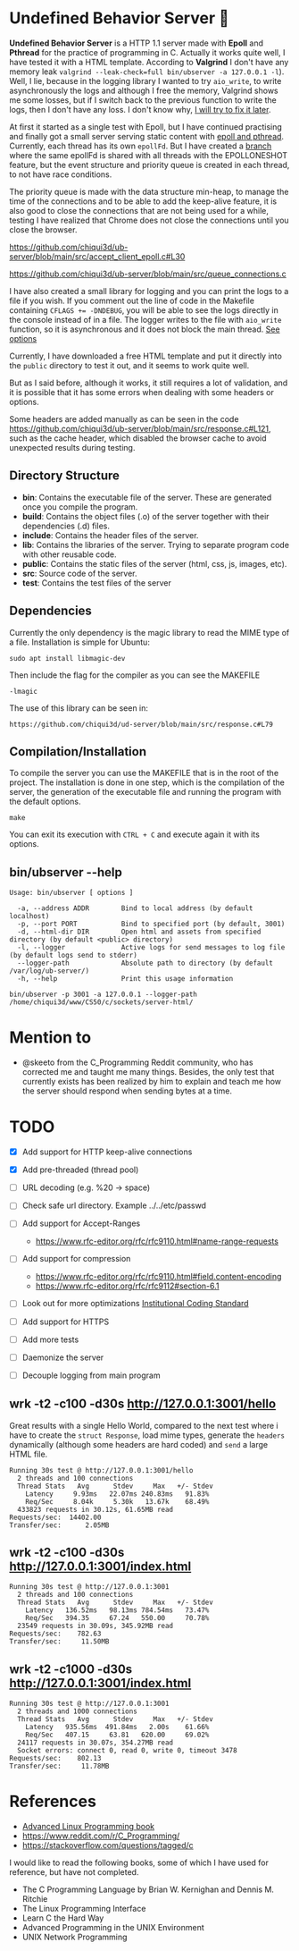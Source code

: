 # Undefined Behavior Server 👀

**Undefined Behavior Server** is a HTTP 1.1 server made with **Epoll** and **Pthread** for the practice of programming in C. Actually it works quite well, I have tested it with a HTML template. According to **Valgrind** I don't have any memory leak `valgrind --leak-check=full bin/ubserver -a 127.0.0.1 -l`). Well, I lie, because in the logging library I wanted to try `aio_write`, to write asynchronously the logs and although I free the memory, Valgrind shows me some losses, but if I switch back to the previous function to write the logs, then I don't have any loss. I don't know why, [I will try to fix it later](https://github.com/chiqui3d/ub-server/blob/main/lib/logger/logger.c#L187).

At first it started as a single test with Epoll, but I have continued practising and finally got a small server serving static content with [epoll and pthread](https://github.com/chiqui3d/ud-server/blob/main/src/accept_client_thread_epoll.c). Currently, each thread has its own `epollFd`. But I have created a [branch](https://github.com/chiqui3d/ub-server/tree/epolloneshot) where the same epollFd is shared with all threads with the EPOLLONESHOT feature, but the event structure and priority queue is created in each thread, to not have race conditions.

The priority queue is made with the data structure min-heap, to manage the time of the connections and to be able to add the keep-alive feature, it is also good to close the connections that are not being used for a while, testing I have realized that Chrome does not close the connections until you close the browser.

https://github.com/chiqui3d/ub-server/blob/main/src/accept_client_epoll.c#L30

https://github.com/chiqui3d/ub-server/blob/main/src/queue_connections.c

I have also created a small library for logging and you can print the logs to a file if you wish. If you comment out the line of code in the Makefile containing `CFLAGS += -DNDEBUG`, you will be able to see the logs directly in the console instead of in a file. The logger writes to the file with `aio_write` function, so it is asynchronous and it does not block the main thread. [See options](#binubserver---help)

Currently, I have downloaded a free HTML template and put it directly into the `public` directory to test it out, and it seems to work quite well.

But as I said before, although it works, it still requires a lot of validation, and it is possible that it has some errors when dealing with some headers or options.

Some headers are added manually as can be seen in the code https://github.com/chiqui3d/ub-server/blob/main/src/response.c#L121, such as the cache header, which disabled the browser cache to avoid unexpected results during testing.

## Directory Structure

* **bin**: Contains the executable file of the server. These are generated once you compile the program.
* **build**: Contains the object files (.o) of the server together with their dependencies (.d) files.
* **include**: Contains the header files of the server.
* **lib**: Contains the libraries of the server. Trying to separate program code with other reusable code.
* **public**: Contains the static files of the server (html, css, js, images, etc).
* **src**: Source code of the server.
* **test**: Contains the test files of the server

## Dependencies
Currently the only dependency is the magic library to read the MIME type of a file. Installation is simple for Ubuntu:

```
sudo apt install libmagic-dev
```
Then include the flag for the compiler as you can see the MAKEFILE

```
-lmagic
```
The use of this library can be seen in:

    https://github.com/chiqui3d/ud-server/blob/main/src/response.c#L79


## Compilation/Installation

To compile the server you can use the MAKEFILE that is in the root of the project. The installation is done in one step, which is the compilation of the server, the generation of the executable file and running the program with the default options.

```
make
```
You can exit its execution with `CTRL + C` and execute again it with its options.

## bin/ubserver --help

```
Usage: bin/ubserver [ options ]

  -a, --address ADDR        Bind to local address (by default localhost)
  -p, --port PORT           Bind to specified port (by default, 3001)
  -d, --html-dir DIR        Open html and assets from specified directory (by default <public> directory)
  -l, --logger              Active logs for send messages to log file (by default logs send to stderr)
  --logger-path             Absolute path to directory (by default /var/log/ub-server/)
  -h, --help                Print this usage information

```
```
bin/ubserver -p 3001 -a 127.0.0.1 --logger-path /home/chiqui3d/www/CS50/c/sockets/server-html/
```
# Mention to
* @skeeto from the C_Programming Reddit community, who has corrected me and taught me many things. Besides, the only test that currently exists has been realized by him to explain and teach me how the server should respond when sending bytes at a time.

# TODO

* [x] Add support for HTTP keep-alive connections
* [x] Add pre-threaded (thread pool)
* [ ] URL decoding (e.g. %20 -> space)
* [ ] Check safe url directory. Example ../../etc/passwd
* [ ] Add support for Accept-Ranges 
     * https://www.rfc-editor.org/rfc/rfc9110.html#name-range-requests
* [ ] Add support for compression
     * https://www.rfc-editor.org/rfc/rfc9110.html#field.content-encoding
     * https://www.rfc-editor.org/rfc/rfc9112#section-6.1
* [ ] Look out for more optimizations [Institutional Coding Standard](https://yurichev.com/mirrors/C/JPL_Coding_Standard_C.pdf)
* [ ] Add support for HTTPS
* [ ] Add more tests
* [ ] Daemonize the server
* [ ] Decouple logging from main program


##  wrk -t2 -c100 -d30s http://127.0.0.1:3001/hello
Great results with a single Hello World, compared to the next test where i have to create the `struct Response`, load mime types, generate the `headers` dynamically (although some headers are hard coded) and `send` a large HTML file.

```
Running 30s test @ http://127.0.0.1:3001/hello
  2 threads and 100 connections
  Thread Stats   Avg      Stdev     Max   +/- Stdev
    Latency     9.93ms   22.07ms 240.83ms   91.83%
    Req/Sec     8.04k     5.30k   13.67k    68.49%
  433823 requests in 30.12s, 61.65MB read
Requests/sec:  14402.00
Transfer/sec:      2.05MB
```


##  wrk -t2 -c100 -d30s http://127.0.0.1:3001/index.html
```
Running 30s test @ http://127.0.0.1:3001
  2 threads and 100 connections
  Thread Stats   Avg      Stdev     Max   +/- Stdev
    Latency   136.52ms   98.13ms 784.54ms   73.47%
    Req/Sec   394.35     67.24   550.00     70.78%
  23549 requests in 30.09s, 345.92MB read
Requests/sec:    782.63
Transfer/sec:     11.50MB
```

##  wrk -t2 -c1000 -d30s http://127.0.0.1:3001/index.html
```
Running 30s test @ http://127.0.0.1:3001
  2 threads and 1000 connections
  Thread Stats   Avg      Stdev     Max   +/- Stdev
    Latency   935.56ms  491.84ms   2.00s    61.66%
    Req/Sec   407.15     63.81   620.00     69.02%
  24117 requests in 30.07s, 354.27MB read
  Socket errors: connect 0, read 0, write 0, timeout 3478
Requests/sec:    802.13
Transfer/sec:     11.78MB
```

# References

* [Advanced Linux Programming book](https://mentorembedded.github.io/advancedlinuxprogramming/)
* https://www.reddit.com/r/C_Programming/
* https://stackoverflow.com/questions/tagged/c

I would like to read the following books, some of which I have used for reference, but have not completed.

* The C Programming Language by Brian W. Kernighan and Dennis M. Ritchie 
* The Linux Programming Interface
* Learn C the Hard Way
* Advanced Programming in the UNIX Environment
* UNIX Network Programming